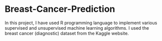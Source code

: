 # Breast-Cancer-Prediction
In this project, I have used R programming language to implement various supervised and unsupervised machine learning algorithms. I used the breast cancer (diagnostic) dataset from the Kaggle website.
